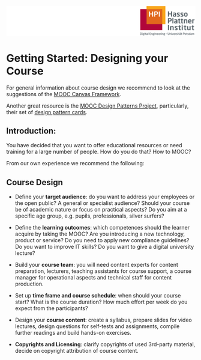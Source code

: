 ![HPI Logo](../img/HPI_Logo.png)

# Getting Started: Designing your Course

For general information about course design we recommend to look at the suggestions of the [MOOC Canvas Framework](http://mooccanvas.com/use.html).

Another great resource is the [MOOC Design Patterns Project](http://www.moocdesign.cde.london.ac.uk/), particularly, their set of [design pattern cards](http://www.moocdesign.cde.london.ac.uk/outputs/design-pattern-cards).

## Introduction: 

You have decided that you want to offer educational resources or need training for a large number of people. How do you do that? How to MOOC?

From our own experience we recommend the following:

## Course Design

 -	Define your **target audience**: do you want to address your employees or the open public? A general or specialist audience? Should your course be of academic nature or focus on practical aspects? Do you aim at a specific age group, e.g. pupils, professionals, silver surfers?

 - Define the **learning outcomes**:  which competences should the learner acquire by taking the MOOC? Are you introducing a new technology, product or service? Do you need to apply new compliance guidelines? Do you want to improve IT skills? Do you want to give a digital university lecture?

 - Build your **course team**: you will need content experts for content preparation, lecturers, teaching assistants for course support, a course manager for operational aspects and technical staff for content production.

 - Set up **time frame and course schedule**: when should your course start? What is the course duration? How much effort per week do you expect from the participants?

 - Design your **course content**: create a syllabus, prepare slides for video lectures, design questions for self-tests and assignments, compile further readings and build hands-on exercises.

 - **Copyrights and Licensing**: clarify copyrights of used 3rd-party material, decide on copyright attribution of course content.

